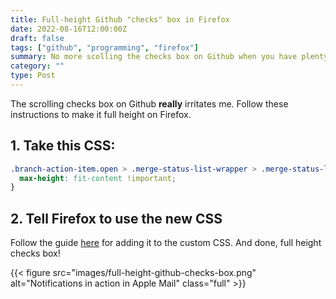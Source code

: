 ```yaml
---
title: Full-height Github "checks" box in Firefox
date: 2022-08-16T12:00:00Z
draft: false
tags: ["github", "programming", "firefox"]
summary: No more scolling the checks box on Github when you have plenty of screen space to display it
category: ""
type: Post
---
```


The scrolling checks box on Github __really__ irritates me. Follow these instructions to make it full height on Firefox.

## 1. Take this CSS:

```css
.branch-action-item.open > .merge-status-list-wrapper > .merge-status-list, .branch-action-item.open > .merge-status-list {
  max-height: fit-content !important;
}
```

## 2. Tell Firefox to use the new CSS

Follow the guide [here](https://davidwalsh.name/firefox-user-stylesheet) for adding it to the custom CSS. And done, full height checks box!

{{< figure src="images/full-height-github-checks-box.png" alt="Notifications in action in Apple Mail" class="full" >}}
